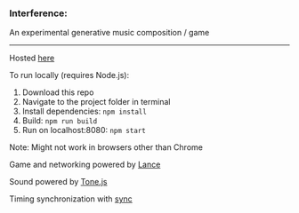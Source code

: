 ### Interference: 
An experimental generative music composition / game

---
Hosted [here](interference.herokuapp.com) 

To run locally (requires Node.js):
1. Download this repo
2. Navigate to the project folder in terminal
3. Install dependencies: `npm install`
4. Build: `npm run build`
5. Run on localhost:8080: `npm start`

Note:
Might not work in browsers other than Chrome

Game and networking powered by [Lance](http://lance.gg/)

Sound powered by [Tone.js](https://tonejs.github.io/) 

Timing synchronization with [sync](https://github.com/collective-soundworks/sync)
